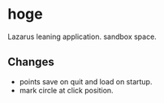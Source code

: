 # hoge

Lazarus leaning application. sandbox space.

## Changes

- points save on quit and load on startup.
- mark circle at click position.
